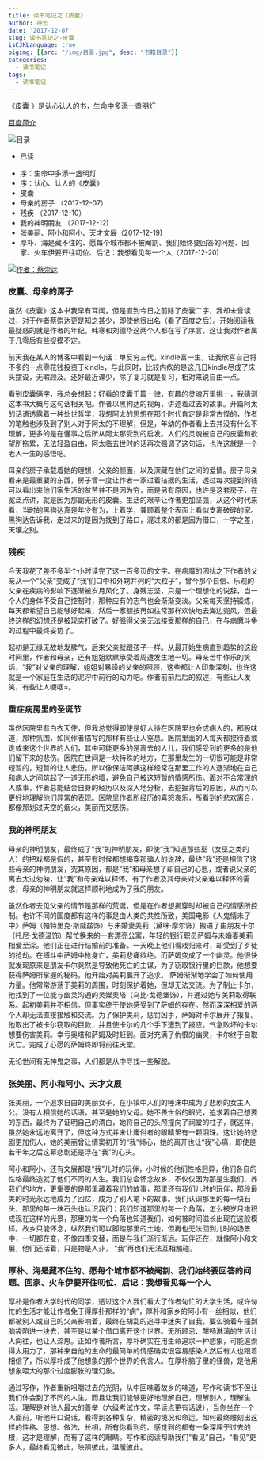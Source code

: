 ```yaml
---
title: 读书笔记之《皮囊》
author: 德宏
date: '2017-12-07'
slug: 读书笔记之-皮囊
isCJKLanguage: true
bigimg: [{src: "/img/目录.jpg", desc: "书籍目录"}]
categories:
  - 读书笔记
tags:
  - 读书笔记
---
```


《皮囊 》是认心认人的书，生命中多添一盏明灯

<!--more--> 

[百度简介](https://baike.baidu.com/item/%E7%9A%AE%E5%9B%8A/16324631)

![目录](https://s1.ax1x.com/2018/02/10/9GKOpD.jpg)


* 已读
 + 序：生命中多添一盏明灯
 + 序：认心、认人的《皮囊》
 + 皮囊
 + 母亲的房子                  （2017-12-07）
 + 残疾                        （2017-12-10）
 + 我的神明朋友                （2017-12-12)
 + 张美丽、阿小和阿小、天才文展（2017-12-19)
 + 厚朴、海是藏不住的、愿每个城市都不被阉割、我们始终要回答的问题、回家、火车伊要开往叨位、后记：我想看见每一个人（2017-12-20)
 
 
 
[![作者：蔡崇达](https://s1.ax1x.com/2017/12/26/xSUr6.jpg)](https://baike.baidu.com/item/%E8%94%A1%E5%B4%87%E8%BE%BE/5860340?fr=aladdin)
 
<!-- toc -->

### 皮囊、母亲的房子

   虽然《皮囊》这本书我早有耳闻，但是直到今日之前除了皮囊二字，我却未曾读过，对于作者蔡崇达更是知之甚少，即使他很出名（看了百度之后）。开始阅读我最疑惑的就是作者的年纪，韩寒和刘德华这两个人都在写了序言，这让我对作者属于几零后有些捉摸不定。

   前天我在某人的博客中看到一句话：单反穷三代，kindle富一生，让我欣喜自己将不多的一点零花钱投资于kindle，与此同时，比较内疚的是这几日kindle尽成了床头摆设，无暇顾及。还好最近课少，除了复习就是复习，相对来说自由一点。

   看到皮囊俩字，我总会想起：好看的皮囊千篇一律，有趣的灵魂万里挑一，我猜测这本书大概与这句话相关吧。作者以黑狗达的视角，讲述着过去的故事。开篇阿太的话语透露着一种处世哲学，我想阿太的思想在那个时代肯定是非常古怪的，作者的笔触也涉及到了别人对于阿太的不理解，但是，年幼的作者看上去并没有什么不理解，更多的是在懂事之后所从阿太那受到的启发。人们的灵魂被自己的皮囊和欲望所拖累，无法轻盈自由，阿太临去世时的话再次强调了这句话，也许这就是一个老人一生的感悟吧。
 
   母亲的房子承载着她的理想，父亲的颜面，以及深藏在他们之间的爱情。房子母亲看来是最重要的东西，房子曾一度让作者一家过着拮据的生活，透过每次提到的钱可以看出来他们家生活的贫苦并不是因为穷，而是另有原因，也许是这套房子，在宽泛点讲，就是因为那副无形的皮囊。生活的艰辛让作者更加坚强，从这个时代来看，当时的黑狗达真是年少有为，上着学，兼顾着整个表面上看似支离破碎的家。黑狗达告诉我，走过来的是因为找到了路口，混过来的都是因为借口，一字之差，天壤之别。
   
### 残疾
 
今天我花了差不多半个小时读完了这一百多页的文字。在病魔的困扰之下作者的父亲从一个“父亲”变成了“我'们口中和外甥并列的“大粒子”，曾今那个自信、乐观的父亲在疾病的影响下逐渐被岁月风化了。身残志坚，只是一个理想化的说辞，当一个人的身体不受自己控制时，那种应有的志气也会渐渐变淡。父亲每天坚持锻炼，每天都希望自己能够好起来，然后一家额按再如往常那样欢快地去海边兜风，但最终这样的幻想还是被现实打破了。好强得父亲无法接受那样的自己，在与病魔斗争的过程中最终妥协了。

起初是无缘无故地发脾气，后来父亲就跟孩子一样。从最开始生病直到趋势的这段时间里，作者和母亲，还有姐姐默默承受着周遭发生地一切。母亲苦中作乐的笑话，“我”对父亲的理解，姐姐对暴躁的父亲的照顾，这些都让人印象深刻，也许这就是一个家庭在生活的泥泞中前行的动力吧。作者前前后后的叙述，有些让人发笑，有些让人哽咽=。

### 重症病房里的圣诞节

虽然医院里有白衣天使，但我总觉得即使是好人待在医院里也会成病人的，那股味道，那种氛围，如同作者描写的那样有些让人窒息。医院里面的人每天都接待着或走或来这个世界的人们，其中可能更多的是离去的人儿，我们感受到的更多的是他们留下来的悲伤。医院在世间是一块特殊的地方，在那里发生的一切很可能是非常短暂的，短暂的让人悲伤，所以像保洁阿姨这样经常在那里工作的人逐渐地在自己和病人之间筑起了一道无形的墙，避免自己被这短暂的情感所伤。面对不合常理的人或事，作者总能结合自身的经历以及深入地分析，去挖掘背后的原因，从而可以更好地理解他们异常的表现。医院里作者所经历的喜怒哀乐，所看到的悲欢离合，都像那划过天空的烟火，美丽而又感伤。

### 我的神明朋友

母亲的神明朋友，最终成了“我”的神明朋友，即使“我”知道那些巫（女巫之类的人）的把戏都是假的，甚至有时候都想揭穿那骗人的说辞，最终“我”还是相信了这些母亲的神明朋友，究其原因，都是“我”和母亲想了却自己的心愿，或者说父亲的离去太过匆匆，让“我”和母亲难以释怀。有了作者及其母亲对父亲难以释怀的需求，母亲的神明朋友就这样顺利地成为了我的朋友。

虽然作者去见父亲的情节是那样的荒诞，但是在作者想揭穿时却被自己的情感所控制。也许不同的国度都有这样的事是由人类的共性所致，美国电影《人鬼情未了中》萨姆（帕特里克·斯威兹饰）与未婚妻美莉（黛咪·摩尔饰）搬进了由朋友卡尔（托尼·戈德温饰）帮忙换来的一套漂亮公寓，年轻的银行职员萨姆与未婚妻美莉相爱至深。他们正在进行结婚前的准备。一天晚上他们看戏归来时，却受到了歹徒的抢劫。在搏斗中萨姆中枪身亡，美莉悲痛欲绝。而萨姆变成了一个幽灵。他很快就发现原来是朋友卡尔竟然是导致他死亡的主谋，为了窃取银行里的巨款，他想要获得萨姆所掌握的秘码，他开始对美莉展开了追求。
萨姆渐渐地学会了如何使用力量。他常常游荡于美莉的周围，时刻保护着她，但却无法交流。为了制止卡尔，他找到了一位能与幽灵沟通的灵媒奥塔（乌比·戈德堡饰），并通过她与美莉取得联系。起初美莉并不相信。但事实终于使她感受到了萨姆的存在。然而深深相爱的两个人却无法直接接触和交流。为了保护美莉，惩罚凶手，萨姆对卡尔展开了报复。他取出了被卡尔窃取的巨款，并且使卡尔的几个手下遭到了报应。气急败坏的卡尔想要伤害美莉。幸亏奥塔和萨姆及时赶到。面对充满了仇恨的幽灵，卡尔终于自取灭亡。完成了心愿的萨姆终即将前往天堂。

无论世间有无神鬼之事，人们都是从中寻找一些解脱。

### 张美丽、阿小和阿小、天才文展

张美丽，一个追求自由的美丽女子，在小镇中人们的唾沫中成为了悲剧的女主人公。没有人相信她的话语，甚至是她的父母。她不畏世俗的眼光，追求着自己想要的东西，最终为了证明自己的清白，她将自己的头颅撞向了祠堂的柱子，就这样，虽然她永远地离开了，但这种方式并未让庸俗者的眼睛里有一颗泪珠。这让她的悲剧更加伤人，她的美丽曾让情窦初开的“我”倾心，她的离开也让“我”心痛，即使是若干年之后这幕悲剧还是浮在“我”的心头。

阿小和阿小，还有文展都是“我”儿时的玩伴，小时候的他们性格迥异，他们各自的性格最终造就了他们不同的人生。我们总会怀念故乡，不仅仅因为那是生我们、养我们的地方，更重要的是那里藏着我们的故事，那里还有我们儿时的玩伴，那段最美的时光永远地成为了回忆，成为了别人笔下的故事。我们认识那里的每一块石头，那里的每一块石头也认识我们；我们知道那里的每一个角落，怎么被岁月堆积成现在这样的光景，那里的每一个角落也知道我们，如何被时间滋长出现在这般模样。故乡只能怀念，纵然我们可以脚踏那里的土地，但再也无法回到儿时的场景中，一切都在变，不像四季交替，而是与我们渐行渐远。玩伴还在，就像阿小和文展，他们还活着，只是物是人非， “我”再也们无法互相触碰。

### 厚朴、海是藏不住的、愿每个城市都不被阉割、我们始终要回答的问题、回家、火车伊要开往叨位、后记：我想看见每一个人

厚朴是作者大学时代的同学，透过这个人我们看大了作者匆忙的大学生活，或许匆忙的生活才能让作者免于得厚扑那样的“病”，厚朴和家乡的阿小有一丝相似，他们都被别人或自己的父亲影响着，最终在胡乱的追寻中迷失了自我，要么骑着车撞到脑袋陷进一块去，甚至是以某个借口离开这个世界。无所顾忌、酣畅淋漓的生活让人向往，也让人深思。正如作者所言，厚朴确实在用生命追求一种想象，可能追索得太用力了，那种来自他的生命的最简单的情感确实很容易感染人然后有人也跟着相信了，所以厚朴成了他想象的那个世界的代言人。在厚朴脑子里的怪兽，是他用想象喂大的那个过度膨胀的理幻象。

通过写作，作者重新咀嚼过去的光阴，从中回味着故乡的味道，写作和读书不但让我们体会到了不同的人生，而且让我们能够更好地理解自己，理解别人，理解生活。理解是对他人最大的善举（六级考试作文，早读点更有话说），当你坐在一个人面前，听他开口说话，看得到各种复杂，精密的境况和命运，如何最终雕刻出这样的性格、思想、做法、长相，所有你看到的、感觉到的都有一条深埋于过去的根，这才是理解，而有了这样的眼睛。写作和阅读帮助我们“看见”自己，“看见”更多人，最终看见彼此，映照彼此，温暖彼此。

